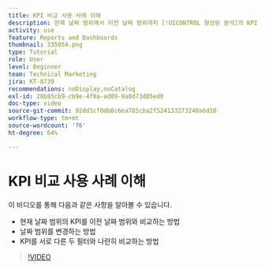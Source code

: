 ```yaml
---
title: KPI 비교 사용 사례 이해
description: 현재 날짜 범위에서 이전 날짜 범위까지 [!UICONTROL 향상된 분석]의 KPI를 비교하는 방법과 두 개의 다른 필터로 KPI를 비교하는 방법에 대해 알아봅니다.
activity: use
feature: Reports and Dashboards
thumbnail: 335054.png
type: Tutorial
role: User
level: Beginner
team: Technical Marketing
jira: KT-8739
recommendations: noDisplay,noCatalog
exl-id: 28b85cb9-cb9e-4f0a-ad09-9a0d73d05ed0
doc-type: video
source-git-commit: 92dd1cf0db8c6ea785cba2f524133273240a6d10
workflow-type: tm+mt
source-wordcount: '76'
ht-degree: 64%

---
```


# KPI 비교 사용 사례 이해

이 비디오를 통해 다음과 같은 사항을 알아볼 수 있습니다.

* 현재 날짜 범위의 KPI를 이전 날짜 범위와 비교하는 방법
* 날짜 범위를 변경하는 방법
* KPI를 서로 다른 두 필터와 나란히 비교하는 방법

>[!VIDEO](https://video.tv.adobe.com/v/335054/?quality=12&learn=on)
